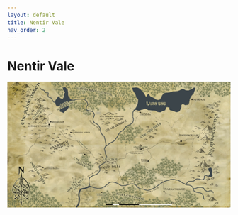 ```yaml
---
layout: default
title: Nentir Vale
nav_order: 2
---
```


# Nentir Vale

![Nentir Vale](/assets/nentir-vale-dark-drawn.jpg)

